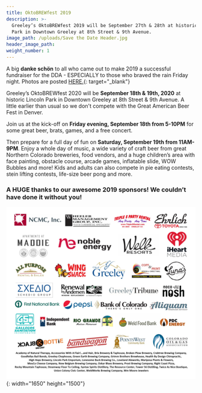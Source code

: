 ```yaml
---
title: OktoBREWfest 2019
description: >-
  Greeley’s OktoBREWfest 2019 will be September 27th & 28th at historic Lincoln
  Park in Downtown Greeley at 8th Street & 9th Avenue.
image_path: /uploads/Save the Date Header.jpg
header_image_path:
weight_number: 1
---
```


A big&nbsp;**danke schön** to all who came out to make 2019 a successful fundraiser for the DDA - ESPECIALLY to those who braved the rain Friday night. Photos are posted [HERE.](https://www.facebook.com/pg/GreeleyOktobrewfest/photos/?tab=album&amp;album_id=1699677450169149){: target="_blank"}&nbsp;

Greeley’s OktoBREWfest 2020 will be **September 18th & 19th, 2020**&nbsp;at historic Lincoln Park in Downtown Greeley at 8th Street & 9th Avenue. A little earlier than usual so we don't compete with the Great American Beer Fest in Denver.

Join us at the kick-off on **Friday evening, September 18th from 5-10PM** for some great beer, brats, games, and a free concert.

Then prepare for a full day of fun on **Saturday, September 19th from 11AM-9PM**. Enjoy a whole day of music, a wide variety of craft beer from great Northern Colorado breweries, food vendors, and a huge children’s area with face painting, obstacle course, arcade games, inflatable slide, WOW Bubbles and more\! Kids and adults can also compete in pie eating contests, stein lifting contests, life-size beer pong and more.&nbsp;

### **A HUGE thanks to our awesome 2019 sponsors\! We couldn’t have done it without you\!**

![](/assets/okt2019-sponsor-logos---for-website-6.jpg){: width="1650" height="1500"}